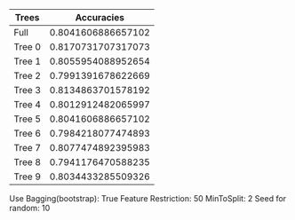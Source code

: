 |          Trees          |        Accuracies       |
|-------------------------|-------------------------|
|           Full          |    0.8041606886657102   |
|          Tree 0         |    0.8170731707317073   |
|          Tree 1         |    0.8055954088952654   |
|          Tree 2         |    0.7991391678622669   |
|          Tree 3         |    0.8134863701578192   |
|          Tree 4         |    0.8012912482065997   |
|          Tree 5         |    0.8041606886657102   |
|          Tree 6         |    0.7984218077474893   |
|          Tree 7         |    0.8077474892395983   |
|          Tree 8         |    0.7941176470588235   |
|          Tree 9         |    0.8034433285509326   |

Use Bagging(bootstrap): True
Feature Restriction: 50
MinToSplit: 2
Seed for random: 10